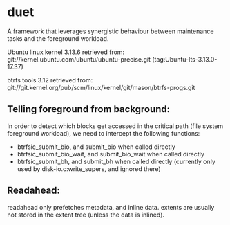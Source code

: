 duet
====

A framework that leverages synergistic behaviour between maintenance tasks and
the foreground workload.

Ubuntu linux kernel 3.13.6 retrieved from:
git://kernel.ubuntu.com/ubuntu/ubuntu-precise.git (tag:Ubuntu-lts-3.13.0-17.37)

btrfs tools 3.12 retrieved from:
git://git.kernel.org/pub/scm/linux/kernel/git/mason/btrfs-progs.git

Telling foreground from background:
-----------------------------------

In order to detect which blocks get accessed in the critical path (file system
foreground workload), we need to intercept the following functions:
- btrfsic_submit_bio, and submit_bio when called directly
- btrfsic_submit_bio_wait, and submit_bio_wait when called directly
- btrfsic_submit_bh, and submit_bh when called directly
  (currently only used by disk-io.c:write_supers, and ignored there)

Readahead:
----------

readahead only prefetches metadata, and inline data. extents are usually not
stored in the extent tree (unless the data is inlined).
